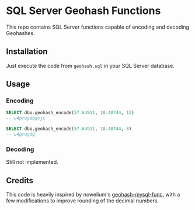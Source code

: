 # SQL Server Geohash Functions

This repo contains SQL Server functions capable of encoding and decoding Geohashes.

## Installation 

Just execute the code from `geohash.sql` in your SQL Server database.


## Usage

### Encoding

```sql
SELECT dbo.geohash_encode(57.64911, 10.40744, 12)
-- u4pruydqqvjc
```

```sql
SELECT dbo.geohash_encode(57.64911, 10.40744, 8)
-- u4pruydq
```

### Decoding

Still not implemented.

## Credits

This code is heavily inspired by nowelium's [geohash-mysql-func](https://github.com/nowelium/geohash-mysql-func/blob/master/geohash.sql), with a few modifications to improve rounding of the decimal numbers.